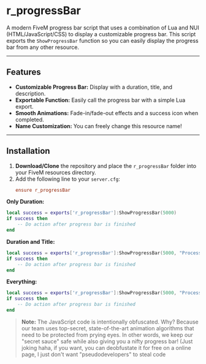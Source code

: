 # r_progressBar

A modern FiveM progress bar script that uses a combination of Lua and NUI (HTML/JavaScript/CSS) to display a customizable progress bar. This script exports the `ShowProgressBar` function so you can easily display the progress bar from any other resource.

---

## Features

- **Customizable Progress Bar:** Display with a duration, title, and description.
- **Exportable Function:** Easily call the progress bar with a simple Lua export.
- **Smooth Animations:** Fade-in/fade-out effects and a success icon when completed.
- **Name Customization:** You can freely change this resource name!

---

## Installation

1. **Download/Clone** the repository and place the `r_progressBar` folder into your FiveM resources directory.
2. Add the following line to your `server.cfg`:
   ```cfg
   ensure r_progressBar

**Only Duration:**
```lua
local success = exports['r_progressBar']:ShowProgressBar(5000)
if success then
    -- Do action after progress bar is finished
end
```

**Duration and Title:**
```lua
local success = exports['r_progressBar']:ShowProgressBar(5000, "Processing")
if success then
    -- Do action after progress bar is finished
end

```

**Everything:**
```lua
local success = exports['r_progressBar']:ShowProgressBar(5000, "Processing", "Performing an important task...")
if success then
    -- Do action after progress bar is finished
end
```

> **Note:** The JavaScript code is intentionally obfuscated. Why? Because our team uses top-secret, state-of-the-art animation algorithms that need to be protected from prying eyes. In other words, we keep our "secret sauce" safe while also giving you a nifty progress bar! (Just joking haha, if you want, you can deobfustate it for free on a online page, I just don't want "pseudodevelopers" to steal code
